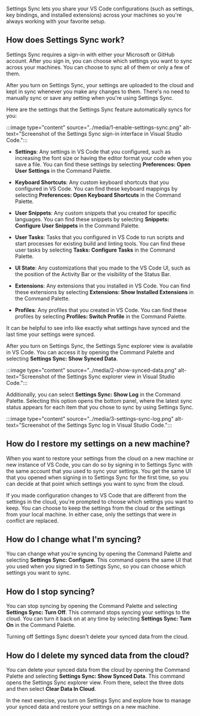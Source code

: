 
Settings Sync lets you share your VS Code configurations (such as settings, key bindings, and installed extensions) across your machines so you're always working with your favorite setup.

## How does Settings Sync work?

Settings Sync requires a sign-in with either your Microsoft or GitHub account. After you sign in, you can choose which settings you want to sync across your machines. You can choose to sync all of them or only a few of them.

After you turn on Settings Sync, your settings are uploaded to the cloud and kept in sync whenever you make any changes to them. There's no need to manually sync or save any setting when you're using Settings Sync.

Here are the settings that the Settings Sync feature automatically syncs for you:

:::image type="content" source="../media/1-enable-settings-sync.png" alt-text="Screenshot of the Settings Sync sign-in interface in Visual Studio Code.":::

* **Settings**: Any settings in VS Code that you configured, such as increasing the font size or having the editor format your code when you save a file. You can find these settings by selecting **Preferences: Open User Settings** in the Command Palette.

* **Keyboard Shortcuts**: Any custom keyboard shortcuts that you configured in VS Code. You can find these keyboard mappings by selecting **Preferences: Open Keyboard Shortcuts** in the Command Palette.

* **User Snippets**: Any custom snippets that you created for specific languages. You can find these snippets by selecting **Snippets: Configure User Snippets** in the Command Palette.

* **User Tasks**: Tasks that you configured in VS Code to run scripts and start processes for existing build and linting tools. You can find these user tasks by selecting **Tasks: Configure Tasks** in the Command Palette.

* **UI State**: Any customizations that you made to the VS Code UI, such as the position of the Activity Bar or the visibility of the Status Bar.

* **Extensions**: Any extensions that you installed in VS Code. You can find these extensions by selecting **Extensions: Show Installed Extensions** in the Command Palette.

* **Profiles**: Any profiles that you created in VS Code. You can find these profiles by selecting **Profiles: Switch Profile** in the Command Palette.

It can be helpful to see info like exactly what settings have synced and the last time your settings were synced.

After you turn on Settings Sync, the Settings Sync explorer view is available in VS Code. You can access it by opening the Command Palette and selecting **Settings Sync: Show Synced Data**.

:::image type="content" source="../media/2-show-synced-data.png" alt-text="Screenshot of the Settings Sync explorer view in Visual Studio Code.":::

Additionally, you can select **Settings Sync: Show Log** in the Command Palette. Selecting this option opens the bottom panel, where the latest sync status appears for each item that you chose to sync by using Settings Sync.

:::image type="content" source="../media/3-settings-sync-log.png" alt-text="Screenshot of the Settings Sync log in Visual Studio Code.":::

## How do I restore my settings on a new machine?

When you want to restore your settings from the cloud on a new machine or new instance of VS Code, you can do so by signing in to Settings Sync with the same account that you used to sync your settings. You get the same UI that you opened when signing in to Settings Sync for the first time, so you can decide at that point which settings you want to sync from the cloud.

If you made configuration changes to VS Code that are different from the settings in the cloud, you're prompted to choose which settings you want to keep. You can choose to keep the settings from the cloud or the settings from your local machine. In either case, only the settings that were in conflict are replaced.

## How do I change what I'm syncing?

You can change what you're syncing by opening the Command Palette and selecting **Settings Sync: Configure**. This command opens the same UI that you used when you signed in to Settings Sync, so you can choose which settings you want to sync.

## How do I stop syncing?

You can stop syncing by opening the Command Palette and selecting **Settings Sync: Turn Off**. This command stops syncing your settings to the cloud. You can turn it back on at any time by selecting **Settings Sync: Turn On** in the Command Palette.

Turning off Settings Sync doesn't delete your synced data from the cloud.

## How do I delete my synced data from the cloud?

You can delete your synced data from the cloud by opening the Command Palette and selecting **Settings Sync: Show Synced Data**. This command opens the Settings Sync explorer view. From there, select the three dots and then select **Clear Data In Cloud**.

In the next exercise, you turn on Settings Sync and explore how to manage your synced data and restore your settings on a new machine.

